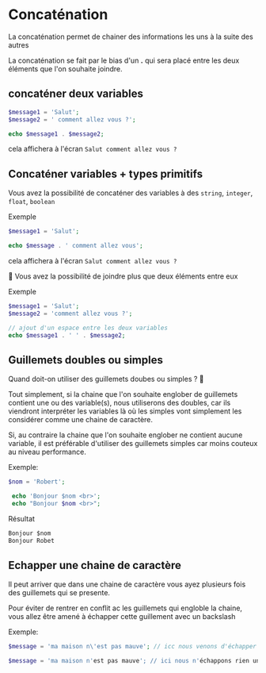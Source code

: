 # Concaténation

La concaténation permet de chainer des informations les uns à la suite des autres

La concaténation se fait par le bias d'un **.** qui sera placé entre les deux éléments que l'on souhaite joindre.

## concaténer deux variables


```php
$message1 = 'Salut';
$message2 = ' comment allez vous ?';

echo $message1 . $message2;
```
cela affichera à l'écran `Salut comment allez vous ?`


## Concaténer variables + types primitifs

Vous avez la possibilité de concaténer des variables à des `string`, `integer`, `float`, `boolean`

Exemple

```php
$message1 = 'Salut';

echo $message . ' comment allez vous';
```
cela affichera à l'écran `Salut comment allez vous ?`

:information_desk_person: Vous avez la possibilité de joindre plus que deux éléments entre eux

Exemple

```php
$message1 = 'Salut';
$message2 = 'comment allez vous ?';

// ajout d'un espace entre les deux variables
echo $message1 . ' ' . $message2;
```


## Guillemets doubles ou simples

Quand doit-on utiliser des guillemets doubes ou simples ? :shrug:


Tout simplement, si la chaine que l'on souhaite englober  de guillemets contient une ou des variable(s), nous utiliserons des doubles, car ils viendront interpréter les variables là où les simples vont simplement les considérer comme une chaine de caractère.

Si, au contraire la chaine que l'on souhaite englober ne contient aucune variable, il est préférable d'utiliser des guillemets simples car moins couteux au niveau performance.


Exemple:

```php
$nom = 'Robert';

 echo 'Bonjour $nom <br>';
 echo "Bonjour $nom <br>";
```

Résultat

```html
Bonjour $nom
Bonjour Robet
```


## Echapper une chaine de caractère

Il peut arriver que dans une chaine de caractère vous ayez plusieurs fois des guillemets qui se presente.

Pour éviter de rentrer en conflit ac les guillemets qui engloble la chaine, vous allez être amené à échapper cette guillement avec un backslash

Exemple:

```php
$message = 'ma maison n\'est pas mauve'; // icc nous venons d'échapper le guillement

$message = 'ma maison n'est pas mauve'; // ici nous n'échappons rien une erreur sera lancée

```



